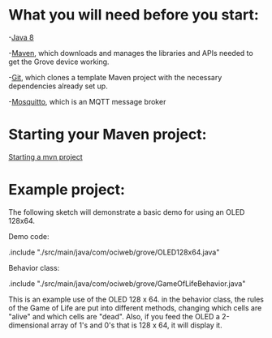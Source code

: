 # What you will need before you start:
-[Java 8](https://docs.oracle.com/javase/8/docs/technotes/guides/install/install_overview.html) 

-[Maven](https://maven.apache.org/install.html), which downloads and manages the libraries and APIs needed to get the Grove device working.

-[Git](https://git-scm.com/), which clones a template Maven project with the necessary dependencies already set up.

-[Mosquitto](https://mosquitto.org/download/), which is an MQTT message broker

# Starting your Maven project: 
[Starting a mvn project](https://github.com/oci-pronghorn/FogLighter/blob/master/README.md)

# Example project:
 
 The following sketch will demonstrate a basic demo for using an OLED 128x64.

Demo code:

.include "./src/main/java/com/ociweb/grove/OLED128x64.java"

Behavior class:

.include "./src/main/java/com/ociweb/grove/GameOfLifeBehavior.java"

This is an example use of the OLED 128 x 64. in the behavior class, the rules of the Game of Life are put into different methods, changing which cells are "alive" and which cells are "dead". 
Also, if you feed the OLED a 2-dimensional array of 1's and 0's that is 128 x 64, it will display it.

